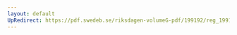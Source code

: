 ```yaml
---
layout: default
UpRedirect: https://pdf.swedeb.se/riksdagen-volumeG-pdf/199192/reg_199192/reg_199192_0648.pdf
---
```

